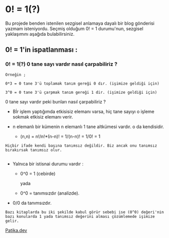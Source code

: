 # 0! = 1(?)
Bu projede benden istenilen sezgisel anlamaya dayalı bir blog gönderisi yazmam isteniyordu. Seçmiş olduğum 0! = 1 durumu'nun, sezgisel yaklaşımını aşağıda bulabilirsiniz.
## 0! = 1'in  ispatlanması :

###  0! = 1(?) 0 tane sayı vardır nasıl çarpabiliriz ?                     
```
Örneğin ;                                         
                 
0*3 = 0 tane 3'ü toplamak tanım gereği 0 dır. (işimize geldiği için)

3^0 = 0 tane 3'ü çarpmak tanım gereği 1 dir. (işimize geldiği için)  
```

0 tane sayı vardır peki bunları nasıl çarpabiliriz ?  
- Bİr işlem yaptığımda etkisisiz elemanı varsa, hiç tane sayıyı o işleme sokmak etkisiz elemanı verir.

* n elemanlı bir kümenin  n elemanlı 1 tane altkümesi vardır. o da kendisidir.

    - (n,n) = n!/n!*(n-n)! = 1/(n-n)! = 1/0! = 1 
```
Hiçbir ifade kendi başına tanımsız değildir. Biz ancak onu tanımsız bırakırsak tanımsız olur.
    
```
- Yalnıca bir istisnai durumu vardır :

    - 0^0 = 1 (cebirde)
            
        yada

    - 0^0 = tanımsızdır (analizde).
    
 - 0/0 da tanımsızdır.
```
Bazı kitaplarda bu iki şekilde kabul görür sebebi ise (0^0) değeri'nin bazı konularda 1 yada tanımsız değerini alması çözümlemede işimize gelir.
 ```

[Patika.dev](https://app.patika.dev/emirhanbalci "profilim")


















